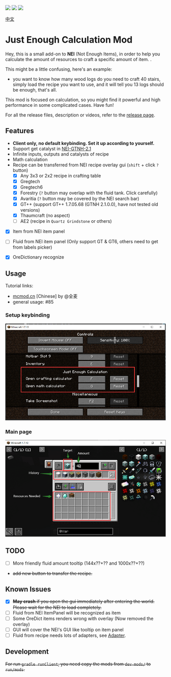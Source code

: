 [![][1]][3] [![][2]][3] [![][4]][5]

[中文](README_CN.md)

# Just Enough Calculation Mod

Hey, this is a small add-on to **NEI** (Not Enough Items), in
order to help you calculate the amount of resources to craft a specific amount of item. .

This might be a little confusing, here's an example:

- you want to know how many wood logs do you need to craft 40 stairs, simply load the recipe you want to use, and it will
  tell you 13 logs should be enough, that's all.

This mod is focused on calculation, so you might find it powerful and high performance in some complicated cases. Have fun!

For all the release files, description or videos, refer to
the [release page](https://minecraft.curseforge.com/projects/just-enough-calculation).

## Features

- **Client only, no default keybinding. Set it up according to yourself.**
- Support get catalyst in [NEI-GTNH-2.1](https://github.com/GTNewHorizons/NotEnoughItems)
- Infinite inputs, outputs and catalysts of recipe
- Math calculation
- Recipe can be transferred from NEI recipe overlay gui (`shift` + click `?` button)
  - [x] Any 3x3 or 2x2 recipe in crafting table
  - [x] Gregtech
  - [x] Gregtech6
  - [x] Forestry (`?` button may overlap with the fluid tank. Click carefully)
  - [x] Avaritia (`?` button may be covered by the NEI search bar)
  - [x] GT++ (support GT++ 1.7.05.68 (GTNH 2.1.0.0), have not tested old versions)
  - [x] Thaumcraft (no aspect)
  - [ ] AE2 (recipe in `Quartz Grindstone` or others)
- [x] Item from NEI item panel
- [ ] Fluid from NEI item panel (Only support GT & GT6, others need to get from labels picker)
- [x] OreDictionary recognize


## Usage

Tutorial links:
- [mcmod.cn](https://www.mcmod.cn/post/1650.html) [Chinese] by @全麦
- general usage: #85

### **Setup keybinding**
![setup keybinding](docs/setup_keybinding.png)

### Main page
![main page](docs/main_page.png)


## TODO

- [ ] More friendly fluid amount tooltip (144x??+?? and 1000x??+??)
- ~~add new button to transfer the recipe.~~

## Known Issues

- [x] <del>**May crash** if you open the gui immediately after entering the world. Please wait for the NEI to load completely.</del>
- [ ] Fluid from NEI ItemPanel will be recognized as item
- [ ] Some OreDict items renders wrong with overlay (Now removed the overlay)
- [ ] GUI will cover the NEI's GUI like tooltip on item panel
- [ ] Fluid from recipe needs lots of adapters, see [Adapter](./src/main/java/me/towdium/jecalculation/nei/Adapter.java).

## Development

~~For run `gradle runClient`, you need copy the mods from `dev-mods/` to `run/mods`.~~

[1]: http://cf.way2muchnoise.eu/full_just-enough-calculation_downloads.svg

[2]: http://cf.way2muchnoise.eu/versions/just-enough-calculation.svg

[3]: https://minecraft.curseforge.com/projects/just-enough-calculation

[4]: https://img.shields.io/discord/517485644163973120.svg?logo=discord

[5]: https://discord.gg/M3fNfTW

